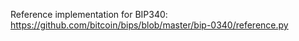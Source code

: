 Reference implementation for BIP340:
https://github.com/bitcoin/bips/blob/master/bip-0340/reference.py